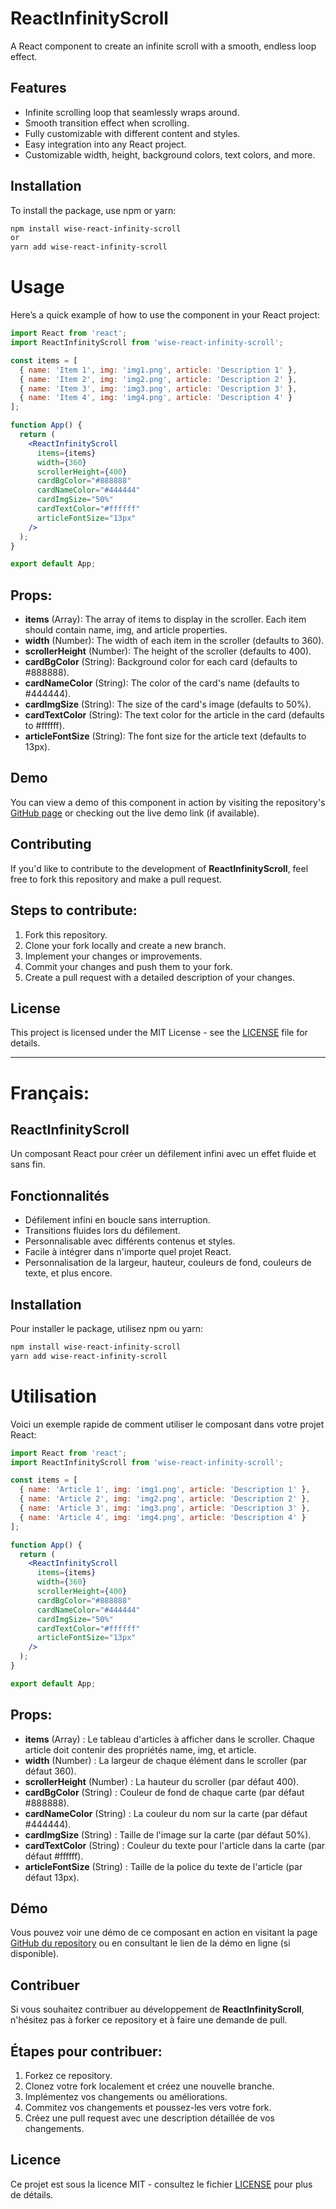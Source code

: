 # ReactInfinityScroll

A React component to create an infinite scroll with a smooth, endless loop effect.

## Features
- Infinite scrolling loop that seamlessly wraps around.
- Smooth transition effect when scrolling.
- Fully customizable with different content and styles.
- Easy integration into any React project.
- Customizable width, height, background colors, text colors, and more.


## Installation

To install the package, use npm or yarn:

```bash
npm install wise-react-infinity-scroll
or
yarn add wise-react-infinity-scroll
```




# Usage

Here’s a quick example of how to use the component in your React project:

```jsx
import React from 'react';
import ReactInfinityScroll from 'wise-react-infinity-scroll';

const items = [
  { name: 'Item 1', img: 'img1.png', article: 'Description 1' },
  { name: 'Item 2', img: 'img2.png', article: 'Description 2' },
  { name: 'Item 3', img: 'img3.png', article: 'Description 3' },
  { name: 'Item 4', img: 'img4.png', article: 'Description 4' }
];

function App() {
  return (
    <ReactInfinityScroll 
      items={items} 
      width={360} 
      scrollerHeight={400}
      cardBgColor="#888888"
      cardNameColor="#444444"
      cardImgSize="50%"
      cardTextColor="#ffffff"
      articleFontSize="13px"
    />
  );
}

export default App;
```


## Props:
- **items** (Array): The array of items to display in the scroller. Each item should contain name, img, and article properties.
- **width** (Number): The width of each item in the scroller (defaults to 360).
- **scrollerHeight** (Number): The height of the scroller (defaults to 400).
- **cardBgColor** (String): Background color for each card (defaults to #888888).
- **cardNameColor** (String): The color of the card's name (defaults to #444444).
- **cardImgSize** (String): The size of the card's image (defaults to 50%).
- **cardTextColor** (String): The text color for the article in the card (defaults to #ffffff).
- **articleFontSize** (String): The font size for the article text (defaults to 13px).


## Demo
You can view a demo of this component in action by visiting the repository's [GitHub page](https://github.com/dawisecoderspace/ReactInfinityScroll.git) or checking out the live demo link (if available).



## Contributing
If you'd like to contribute to the development of **ReactInfinityScroll**, feel free to fork this repository and make a pull request.


## Steps to contribute:
1. Fork this repository.
2. Clone your fork locally and create a new branch.
3. Implement your changes or improvements.
4. Commit your changes and push them to your fork.
5. Create a pull request with a detailed description of your changes.



## License
This project is licensed under the MIT License - see the [LICENSE](LICENSE) file for details.


*** 
  

# Français:

## ReactInfinityScroll
Un composant React pour créer un défilement infini avec un effet fluide et sans fin.


## Fonctionnalités
- Défilement infini en boucle sans interruption.
- Transitions fluides lors du défilement.
- Personnalisable avec différents contenus et styles.
- Facile à intégrer dans n'importe quel projet React.
- Personnalisation de la largeur, hauteur, couleurs de fond, couleurs de texte, et plus encore.


## Installation
Pour installer le package, utilisez npm ou yarn:

```bash
npm install wise-react-infinity-scroll
yarn add wise-react-infinity-scroll
```




# Utilisation
Voici un exemple rapide de comment utiliser le composant dans votre projet React:

```jsx
import React from 'react';
import ReactInfinityScroll from 'wise-react-infinity-scroll';

const items = [
  { name: 'Article 1', img: 'img1.png', article: 'Description 1' },
  { name: 'Article 2', img: 'img2.png', article: 'Description 2' },
  { name: 'Article 3', img: 'img3.png', article: 'Description 3' },
  { name: 'Article 4', img: 'img4.png', article: 'Description 4' }
];

function App() {
  return (
    <ReactInfinityScroll 
      items={items} 
      width={360} 
      scrollerHeight={400}
      cardBgColor="#888888"
      cardNameColor="#444444"
      cardImgSize="50%"
      cardTextColor="#ffffff"
      articleFontSize="13px"
    />
  );
}

export default App;
```


## Props:
- **items** (Array) : Le tableau d'articles à afficher dans le scroller. Chaque article doit contenir des propriétés name, img, et article.
- **width** (Number) : La largeur de chaque élément dans le scroller (par défaut 360).
- **scrollerHeight** (Number) : La hauteur du scroller (par défaut 400).
- **cardBgColor** (String) : Couleur de fond de chaque carte (par défaut #888888).
- **cardNameColor** (String) : La couleur du nom sur la carte (par défaut #444444).
- **cardImgSize** (String) : Taille de l'image sur la carte (par défaut 50%).
- **cardTextColor** (String) : Couleur du texte pour l'article dans la carte (par défaut #ffffff).
- **articleFontSize** (String) : Taille de la police du texte de l'article (par défaut 13px).


## Démo
Vous pouvez voir une démo de ce composant en action en visitant la page [GitHub du repository](https://github.com/dawisecoderspace/ReactInfinityScroll.git) ou en consultant le lien de la démo en ligne (si disponible).


## Contribuer
Si vous souhaitez contribuer au développement de **ReactInfinityScroll**, n'hésitez pas à forker ce repository et à faire une demande de pull.


## Étapes pour contribuer:
1. Forkez ce repository.
2. Clonez votre fork localement et créez une nouvelle branche.
3. Implémentez vos changements ou améliorations.
4. Commitez vos changements et poussez-les vers votre fork.
5. Créez une pull request avec une description détaillée de vos changements.



## Licence
Ce projet est sous la licence MIT - consultez le fichier [LICENSE](LICENSE) pour plus de détails.